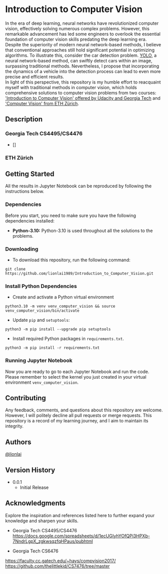 # Introduction to Computer Vision
In the era of deep learning, neural networks have revolutionized computer vision, effectively solving numerous complex problems. However, this remarkable advancement has led some engineers to overlook the essential foundation of computer vision skills predating the deep learning era. Despite the superiority of modern neural network-based methods, I believe that conventional approaches still hold significant potential in optimizing algorithms. To illustrate this, consider the car detection problem. [YOLO](https://arxiv.org/abs/1506.02640), a neural network-based method, can swiftly detect cars within an image, surpassing traditional methods. Nevertheless, I propose that incorporating the dynamics of a vehicle into the detection process can lead to even more precise and efficient results.  
In light of this perspective, this repository is my humble effort to reacquaint myself with traditional methods in computer vision, which holds comprehensive solutions to computer vision problems from two courses: ['Introduction to Computer Vision' offered by Udacity and Georgia Tech](https://www.udacity.com/course/introduction-to-computer-vision--ud810) and ['Computer Vision' from ETH Zürich](https://cvg.ethz.ch/teaching/compvis/).  


## Description

### Georgia Tech CS4495/CS4476

- []

<!-- ### Georgia Tech 6476

### Georgia Tech 7476 -->

### ETH Zürich

## Getting Started
All the results in Jupyter Notebook can be reproduced by following the instructions below.

### Dependencies
Before you start, you need to make sure you have the following dependencies installed:
* **Python-3.10:** Python-3.10 is used throughout all the solutions to the problems. 

### Downloading
* To download this repository, run the following command:
```shell
git clone https://github.com/lionlai1989/Introduction_to_Computer_Vision.git
```

### Install Python Dependencies
- Create and activate a Python virtual environment
```
python3.10 -m venv venv_computer_vision && source venv_computer_vision/bin/activate
```
- Update `pip` and `setuptools`:
```
python3 -m pip install --upgrade pip setuptools
```
- Install required Python packages in `requirements.txt`.
```
python3 -m pip install -r requirements.txt
```

### Running Jupyter Notebook
Now you are ready to go to each Jupyter Notebook and run the code. Please remember to select the kernel you just created in your virtual environment `venv_computer_vision`.

## Contributing

Any feedback, comments, and questions about this repository are welcome. However, I will politely decline all pull requests or merge requests. This repository is a record of my learning journey, and I aim to maintain its integrity.

## Authors

[@lionlai](https://github.com/lionlai1989)

## Version History

* 0.0.1
    * Initial Release

## Acknowledgments
Explore the inspiration and references listed here to further expand your knowledge and sharpen your skills.

- Georgia Tech CS4495/CS4476
https://docs.google.com/spreadsheets/d/1ecUGIyhYOfQPi3HPXb-7NndrLgpX_zgkwsqzfqHPaus/pubhtml

- Georgia Tech CS6476

https://faculty.cc.gatech.edu/~hays/compvision2017/
https://github.com/thelittlekid/CS7476/tree/master

<!-- 

Find time to do the assignments in the speard sheet above.

https://faculty.cc.gatech.edu/~afb/classes/CS4495-Fall2014/ -->
